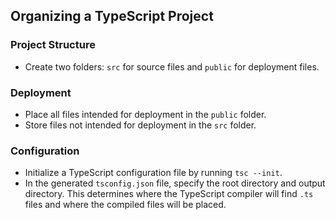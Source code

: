 ## Organizing a TypeScript Project

### Project Structure

- Create two folders: `src` for source files and `public` for deployment files.

### Deployment

- Place all files intended for deployment in the `public` folder.
- Store files not intended for deployment in the `src` folder.

### Configuration

- Initialize a TypeScript configuration file by running `tsc --init`.
- In the generated `tsconfig.json` file, specify the root directory and output directory. This determines where the TypeScript compiler will find `.ts` files and where the compiled files will be placed.